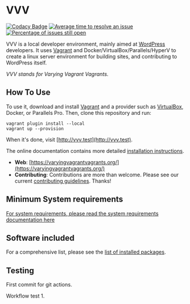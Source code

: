 # VVV

[![Codacy Badge](https://api.codacy.com/project/badge/Grade/206b06167aaf48aab24422cd417e8afa)](https://www.codacy.com/gh/Varying-Vagrant-Vagrants/VVV?utm_source=github.com&amp;utm_medium=referral&amp;utm_content=Varying-Vagrant-Vagrants/VVV&amp;utm_campaign=Badge_Grade) [![Average time to resolve an issue](http://isitmaintained.com/badge/resolution/varying-vagrant-vagrants/vvv.svg)](http://isitmaintained.com/project/varying-vagrant-vagrants/vvv "Average time to resolve an issue") [![Percentage of issues still open](http://isitmaintained.com/badge/open/varying-vagrant-vagrants/vvv.svg)](http://isitmaintained.com/project/varying-vagrant-vagrants/vvv "Percentage of issues still open")

VVV is a local developer environment, mainly aimed at [WordPress](https://wordpress.org) developers. It uses [Vagrant](https://www.vagrantup.com) and Docker/VirtualBox/Parallels/HyperV to create a linux server environment for building sites, and contributing to WordPress itself.

_VVV stands for Varying Vagrant Vagrants._

## How To Use

To use it, download and install [Vagrant](https://www.vagrantup.com) and a provider such as [VirtualBox](https://www.virtualbox.org/), Docker, or Parallels Pro. Then, clone this repository and run:

```shell
vagrant plugin install --local
vagrant up --provision
```

When it's done, visit [http://vvv.test](http://vvv.test).

The online documentation contains more detailed [installation instructions](https://varyingvagrantvagrants.org/docs/en-US/installation/).

* **Web**: [https://varyingvagrantvagrants.org/](https://varyingvagrantvagrants.org/)
* **Contributing**: Contributions are more than welcome. Please see our current [contributing guidelines](https://varyingvagrantvagrants.org/docs/en-US/contributing/). Thanks!

## Minimum System requirements

[For system requirements, please read the system requirements documentation here](https://varyingvagrantvagrants.org/docs/en-US/installation/software-requirements/)

## Software included

For a comprehensive list, please see the [list of installed packages](https://varyingvagrantvagrants.org/docs/en-US/installed-packages/).

## Testing

First commit for git actions. 

Workflow test 1.




